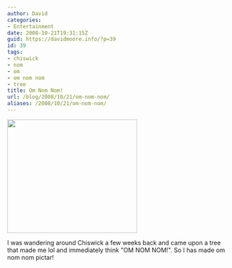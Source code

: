 ```yaml
---
author: David
categories:
- Entertainment
date: 2008-10-21T19:31:15Z
guid: https://davidmoore.info/?p=39
id: 39
tags:
- chiswick
- nom
- om
- om nom nom
- tree
title: Om Nom Nom!
url: /blog/2008/10/21/om-nom-nom/
aliases: /2008/10/21/om-nom-nom/
---
```


<div class="mceTemp">
  <dl id="attachment_41" class="wp-caption alignnone" style="width: 310px;">
    <dt class="wp-caption-dt">
      <a href="/wp-content/uploads/2008/10/om-nom-nom-tree.jpg"><img class="alignnone size-medium wp-image-44" title="om-nom-nom-tree" src="/wp-content/uploads/2008/10/om-nom-nom-tree-300x263.jpg" alt="" width="300" height="263" /></a>
    </dt>
  </dl>
</div>

I was wandering around Chiswick a few weeks back and came upon a tree that made me lol and immediately think "OM NOM NOM!". So I has made om nom nom pictar!